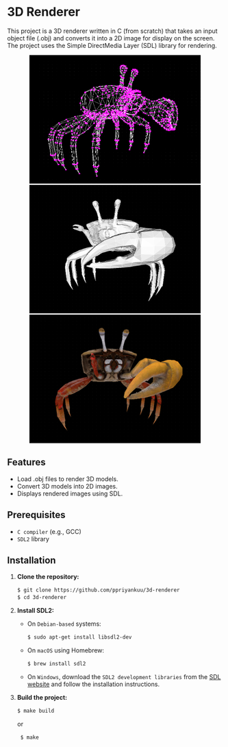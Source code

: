# 3D Renderer

This project is a 3D renderer written in C (from scratch) that takes an input object file (.obj) and converts it into a 2D image for display on the screen. The project uses the Simple DirectMedia Layer (SDL) library for rendering.

<p align="center">
    <img src="./images/ref01.png" alt="Image reference 01" width="400" height="300">
    <img src="./images/ref02.png" alt="Image reference 02" width="400" height="300">
    <img src="./images/ref03.png" alt="Image reference 02" width="400" height="300">
</p>

## Features

- Load .obj files to render 3D models.
- Convert 3D models into 2D images.
- Displays rendered images using SDL.

## Prerequisites

- `C compiler` (e.g., GCC)
- `SDL2` library

## Installation

1. **Clone the repository:**
    ```sh
    $ git clone https://github.com/ppriyankuu/3d-renderer
    $ cd 3d-renderer
    ```

2. **Install SDL2:**

    - On `Debian-based` systems:
        ```sh
        $ sudo apt-get install libsdl2-dev
        ```

    - On `macOS` using Homebrew:
        ```sh
        $ brew install sdl2
        ```

    - On `Windows`, download the `SDL2 development libraries` from the [SDL website](https://www.libsdl.org/download-2.0.php) and follow the installation instructions.

3. **Build the project:**
    ```sh
    $ make build 
   ```
   or
   ```sh
    $ make
   ```
